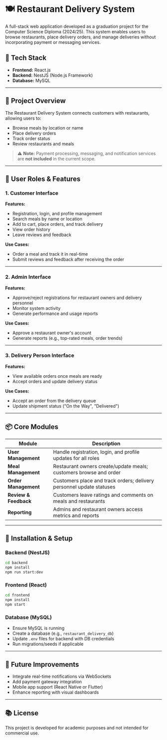 # 🍽️ Restaurant Delivery System

A full-stack web application developed as a graduation project for the Computer Science Diploma (2024/25). This system enables users to browse restaurants, place delivery orders, and manage deliveries without incorporating payment or messaging services.

## 🧱 Tech Stack

- **Frontend:** React.js  
- **Backend:** NestJS (Node.js Framework)  
- **Database:** MySQL

---

## 📌 Project Overview

The Restaurant Delivery System connects customers with restaurants, allowing users to:
- Browse meals by location or name
- Place delivery orders
- Track order status
- Review restaurants and meals

> ⚠️ **Note:** Payment processing, messaging, and notification services are **not included** in the current scope.

---

## 👥 User Roles & Features

### 1. Customer Interface

**Features:**
- Registration, login, and profile management
- Search meals by name or location
- Add to cart, place orders, and track delivery
- View order history
- Leave reviews and feedback

**Use Cases:**
- Order a meal and track it in real-time  
- Submit reviews and feedback after receiving the order

---

### 2. Admin Interface

**Features:**
- Approve/reject registrations for restaurant owners and delivery personnel
- Monitor system activity
- Generate performance and usage reports

**Use Cases:**
- Approve a restaurant owner's account  
- Generate reports (e.g., top-rated meals, order trends)

---

### 3. Delivery Person Interface

**Features:**
- View available orders once meals are ready
- Accept orders and update delivery status

**Use Cases:**
- Accept an order from the delivery queue  
- Update shipment status ("On the Way", "Delivered")

---

## 📦 Core Modules

| Module            | Description                                                                 |
|-------------------|-----------------------------------------------------------------------------|
| **User Management** | Handle registration, login, and profile updates for all roles               |
| **Meal Management** | Restaurant owners create/update meals; customers browse and order           |
| **Order Management**| Customers place and track orders; delivery personnel update statuses        |
| **Review & Feedback** | Customers leave ratings and comments on meals and restaurants             |
| **Reporting**        | Admins and restaurant owners access metrics and reports                    |

---

## 🚀 Installation & Setup

### Backend (NestJS)
```bash
cd backend
npm install
npm run start:dev
```

### Frontend (React)
```bash
cd frontend
npm install
npm start
```

### Database (MySQL)
- Ensure MySQL is running
- Create a database (e.g., `restaurant_delivery_db`)
- Update `.env` files for backend with DB credentials
- Run migrations/seeds if applicable

---

## 🧪 Future Improvements

- Integrate real-time notifications via WebSockets
- Add payment gateway integration
- Mobile app support (React Native or Flutter)
- Enhance reporting with visual dashboards

---

## 📚 License

This project is developed for academic purposes and not intended for commercial use.
